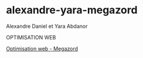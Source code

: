# alexandre-yara-megazord

Alexandre Daniel et Yara Abdanor

OPTIMISATION WEB

[Optimisation web - Megazord](https://smnarnold.com/projets/megazord)